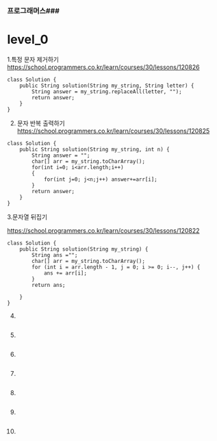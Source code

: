 ### 프로그래머스###
# level_0 #

1.특정 문자 제거하기
https://school.programmers.co.kr/learn/courses/30/lessons/120826
```
class Solution {
    public String solution(String my_string, String letter) {
        String answer = my_string.replaceAll(letter, "");
        return answer;
    }
}
```

2. 문자 반복 출력하기
https://school.programmers.co.kr/learn/courses/30/lessons/120825
```
class Solution {
    public String solution(String my_string, int n) {
        String answer = "";
        char[] arr = my_string.toCharArray();
        for(int i=0; i<arr.length;i++)
        {
            for(int j=0; j<n;j++) answer+=arr[i];
        }
        return answer;
    }
}
```

3.문자열 뒤집기

https://school.programmers.co.kr/learn/courses/30/lessons/120822
```
class Solution {
    public String solution(String my_string) {
        String ans ="";
        char[] arr = my_string.toCharArray();
        for (int i = arr.length - 1, j = 0; i >= 0; i--, j++) {
            ans += arr[i];
        }
        return ans;

    }
}
```

4.

```
```

5.

```
```

6.

```
```

7.

```
```

8.

```
```

9.

```
```

10.

```
```






